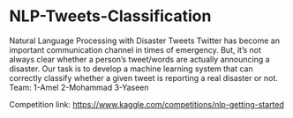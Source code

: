 # NLP-Tweets-Classification

Natural Language Processing with Disaster Tweets
Twitter has become an important communication channel in times of emergency. 
But, it’s not always clear whether a person’s tweet/words are actually announcing a disaster. 
Our task is to develop a machine learning system that can correctly classify whether a given tweet is reporting a real disaster or not.
Team:
1-Amel
2-Mohammad
3-Yaseen

Competition link:
https://www.kaggle.com/competitions/nlp-getting-started
